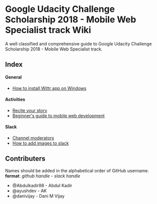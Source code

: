 # Google Udacity Challenge Scholarship 2018 - Mobile Web Specialist track Wiki
A well classified and comprehensive guide to Google Udacity Challenge Scholarship 2018 - Mobile Web Specialist track.

## Index

#### General
* [How to install Wittr app on Windows](https://github.com/danivijay/gucs-wiki/blob/master/general/How%20to%20install%20Wittr%20app%20on%20windows.md)

#### Activities
* [Recite your story](https://github.com/danivijay/gucs-wiki/blob/master/activities/Recite%20your%20story.md)
* [Beginner's guide to mobile web development](https://github.com/danivijay/gucs-wiki/blob/master/activities/Beginners%20guide%20to%20mobile%20web%20development.md)

#### Slack
* [Channel moderators](https://github.com/danivijay/gucs-wiki/blob/master/slack/Channel%20moderators.md)
* [How to add images to slack](https://github.com/danivijay/gucs-wiki/blob/master/slack/How%20to%20add%20images%20to%20slack.md)

## Contributers
Names should be added in the alphabetical order of GitHub username.
**format**: _github handle - slack handle_

* @Abdulkadir98 - Abdul Kadir
* @ayushdev - AK
* @danivijay - Dani M Vijay
